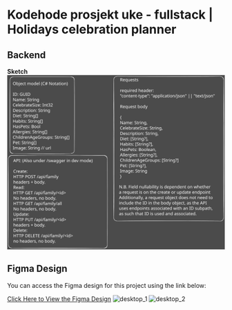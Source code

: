 # Kodehode prosjekt uke - fullstack | Holidays celebration planner

## Backend

**Sketch**
![Backend excalidraw sketch svg](./doc/backend_excalidraw.svg)

## Figma Design

You can access the Figma design for this project using the link below:

[Click Here to View the Figma Design](https://www.figma.com/design/LmZGZTiY9v5TluKzU9giRy/Untitled?node-id=0-1&t=0Fyvu4dwK1O3BJT8-1) 
![desktop_1](![image](https://github.com/user-attachments/assets/fc8a9443-ce74-4937-bb32-cc94cebb4bb8))
![desktop_2](![image](https://github.com/user-attachments/assets/d4db2e8d-be6d-4fbd-acdf-644e0069fac1))
